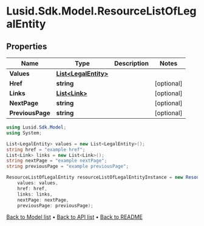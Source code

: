# Lusid.Sdk.Model.ResourceListOfLegalEntity

## Properties

Name | Type | Description | Notes
------------ | ------------- | ------------- | -------------
**Values** | [**List&lt;LegalEntity&gt;**](LegalEntity.md) |  | 
**Href** | **string** |  | [optional] 
**Links** | [**List&lt;Link&gt;**](Link.md) |  | [optional] 
**NextPage** | **string** |  | [optional] 
**PreviousPage** | **string** |  | [optional] 

```csharp
using Lusid.Sdk.Model;
using System;

List<LegalEntity> values = new List<LegalEntity>();
string href = "example href";
List<Link> links = new List<Link>();
string nextPage = "example nextPage";
string previousPage = "example previousPage";

ResourceListOfLegalEntity resourceListOfLegalEntityInstance = new ResourceListOfLegalEntity(
    values: values,
    href: href,
    links: links,
    nextPage: nextPage,
    previousPage: previousPage);
```

[Back to Model list](../README.md#documentation-for-models) &#8226; [Back to API list](../README.md#documentation-for-api-endpoints) &#8226; [Back to README](../README.md)
